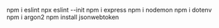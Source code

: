 npm i eslint
npx eslint --init
npm i express
npm i nodemon
npm i dotenv
npm i argon2
npm install jsonwebtoken
